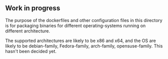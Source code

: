 ## Work in progress

The purpose of the dockerfiles and other configuration files in this directory
is for packaging binaries for different operating-systems running on different
architecture.

The supported architectures are likely to be x86 and x64, and the OS are likely
to be debian-family, Fedora-family, arch-family, opensuse-family. This hasn't
been decided yet.
